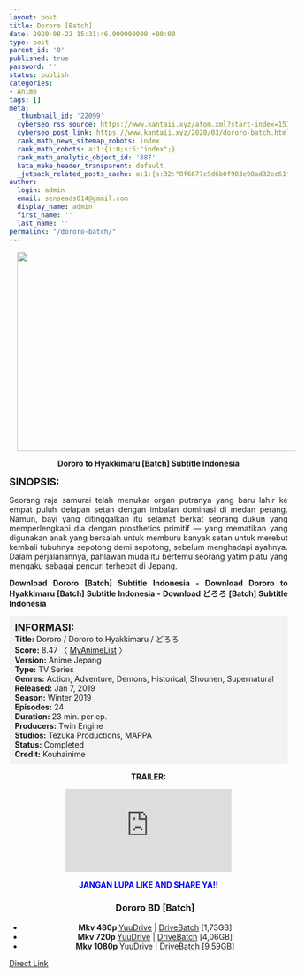 ```yaml
---
layout: post
title: Dororo [Batch]
date: 2020-08-22 15:31:46.000000000 +00:00
type: post
parent_id: '0'
published: true
password: ''
status: publish
categories:
- Anime
tags: []
meta:
  _thumbnail_id: '22099'
  cyberseo_rss_source: https://www.kantaii.xyz/atom.xml?start-index=151&max-results=150
  cyberseo_post_link: https://www.kantaii.xyz/2020/03/dororo-batch.html
  rank_math_news_sitemap_robots: index
  rank_math_robots: a:1:{i:0;s:5:"index";}
  rank_math_analytic_object_id: '887'
  kata_make_header_transparent: default
  _jetpack_related_posts_cache: a:1:{s:32:"8f6677c9d6b0f903e98ad32ec61f8deb";a:2:{s:7:"expires";i:1657388911;s:7:"payload";a:3:{i:0;a:1:{s:2:"id";i:27164;}i:1;a:1:{s:2:"id";i:27152;}i:2;a:1:{s:2:"id";i:27154;}}}}
author:
  login: admin
  email: senseads014@gmail.com
  display_name: admin
  first_name: ''
  last_name: ''
permalink: "/dororo-batch/"
---
```

<div class="separator" style="clear: both; text-align: center;"><a href="https://1.bp.blogspot.com/-6p1w2UAM4Fw/Xhj-ntiEVHI/AAAAAAAABnk/z1H4_icveqwKEkWQdBBjd5psmKWu6iR1ACLcBGAsYHQ/s1600/Dororo%2B2019.jpg" imageanchor="1" style="margin-left: 1em; margin-right: 1em;"><img border="0" data-original-height="720" data-original-width="1280" height="360" src="{{ site.baseurl }}/assets/2020/08/Dororo%2B2019.jpg" width="640" /></a></div>
<p>
<div style="text-align: center;"><b>Dororo to Hyakkimaru [Batch] Subtitle Indonesia</b></div>
<p><b><span style="font-size: large;">SINOPSIS:</span></b>
<div style="text-align: justify;">Seorang raja samurai telah menukar organ putranya yang baru lahir ke empat puluh delapan setan dengan imbalan dominasi di medan perang. Namun, bayi yang ditinggalkan itu selamat berkat seorang dukun yang memperlengkapi dia dengan prosthetics primitif — yang mematikan yang digunakan anak yang bersalah untuk memburu banyak setan untuk merebut kembali tubuhnya sepotong demi sepotong, sebelum menghadapi ayahnya. Dalam perjalanannya, pahlawan muda itu bertemu seorang yatim piatu yang mengaku sebagai pencuri terhebat di Jepang.</p>
<p><b>Download Dororo [Batch] Subtitle Indonesia - Download Dororo to Hyakkimaru [Batch] Subtitle Indonesia - Download どろろ [Batch] Subtitle Indonesia</b></div>
<p><a name="more"></a>
<div style="background-color: #f3f3f3; padding: 10px; text-align: left;"><b><span style="font-size: large;">INFORMASI:</span></b><br /><b>Title:</b> Dororo / Dororo to Hyakkimaru / どろろ<br /><b>Score:</b> 8.47 〈 <a href="https://myanimelist.net/anime/37520/Dororo?q=dororo" target="_blank" rel="noopener">MyAnimeList</a> 〉<br /><b>Version:</b> Anime Jepang<br /><b>Type:</b> TV Series<br /><b>Genres:</b> Action, Adventure, Demons, Historical, Shounen, Supernatural<br /><b>Released:</b> Jan 7, 2019<br /><b>Season:</b> Winter 2019<br /><b>Episodes:</b> 24<br /><b>Duration:</b> 23 min. per ep.<br /><b>Producers:</b> Twin Engine<br /><b>Studios:</b> Tezuka Productions, MAPPA<br /><b>Status:</b> Completed<br /><b>Credit:</b> Kouhainime</div>
<p>
<div style="text-align: center;"><b>TRAILER:</b></div>
<p>
<div style="text-align: center;">
<div class="videoyoutube">
<div class="video-responsive"><iframe allowfullscreen="1" class="embedded-video-large" frameborder="0" src="https://www.youtube.com/embed/neqxQdpTyXE?rel=0"></iframe></div>
</div>
<p>
<div style="text-align: center;"><b><span style="color: blue;">JANGAN LUPA LIKE AND SHARE YA!!</span></b></div>
<div class="dl">
<ul />
<h3 style="text-align: center;">Dororo BD [Batch]</h3>
<li style="text-align: center;"><b>Mkv 480p </b><a href="https://www.taut.pro/z0bw2c" target="_blank" rel="noopener">YuuDrive</a> | <a href="https://www.taut.pro/XNR7NwB" target="_blank" rel="noopener">DriveBatch</a> [1,73GB]</li>
<li style="text-align: center;"><b>Mkv 720p </b><a href="https://www.taut.pro/0OORNt2" target="_blank" rel="noopener">YuuDrive</a> | <a href="https://www.taut.pro/uDOLHrPpZL" target="_blank" rel="noopener">DriveBatch</a> [4,06GB]</li>
<li style="text-align: center;"><b>Mkv 1080p </b><a href="https://www.taut.pro/NIzx4m1t" target="_blank" rel="noopener">YuuDrive</a> | <a href="https://www.taut.pro/lkiQK" target="_blank" rel="noopener">DriveBatch</a> [9,59GB]</li>
</div>
</div>
<link rel="stylesheet" href="https://cdnjs.cloudflare.com/ajax/libs/font-awesome/4.7.0/css/font-awesome.min.css" />
<div class="divbtn"> <a href="https://handymansurrender.com/fihup8buzv?key=94550f7ce39444073321dde3b8782f97" class="btn"><i class="fa fa-download"></i> Direct Link</a> </div>
